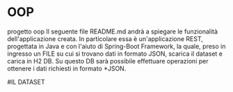 # OOP
progetto oop
Il seguente file README.md andrà a spiegare le funzionalità dell'applicazione creata. In particolare essa è un'applicazione REST, progettata in Java e con l'aiuto di Spring-Boot Framework, la quale, preso in ingresso un FILE su cui si trovano dati in formato JSON, scarica il dataset e carica in H2 DB. Su questo DB sarà possibile effettuare operazioni per ottenere i dati richiesti in formato *JSON.

#IL DATASET
